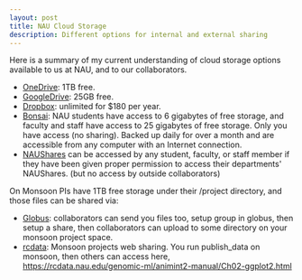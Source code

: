 ```yaml
---
layout: post
title: NAU Cloud Storage
description: Different options for internal and external sharing
---
```


Here is a summary of my current understanding of cloud storage options
available to us at NAU, and to our collaborators.

- [OneDrive](https://in.nau.edu/its/onedrive-for-business/): 1TB free.
- [GoogleDrive](https://in.nau.edu/its/google-drive/): 25GB free.
- [Dropbox](https://nau.service-now.com/sp?id=kb_article&article=KB0014469):
  unlimited for $180 per year.
- [Bonsai](https://in.nau.edu/its/bonsai/): NAU students have access
  to 6 gigabytes of free storage, and faculty and staff have access to
  25 gigabytes of free storage. Only you have access (no
  sharing). Backed up daily for over a month and are accessible from
  any computer with an Internet connection.
- [NAUShares](https://in.nau.edu/its/naushares/) can be accessed by
  any student, faculty, or staff member if they have been given proper
  permission to access their departments' NAUShares. (but no access by
  outside collaborators)

On Monsoon PIs have 1TB free storage under their /project directory,
and those files can be shared via:

- [Globus](https://www.globus.org/): collaborators can send you files
  too, setup group in globus, then setup a share, then collaborators
  can upload to some directory on your monsoon project space.
- [rcdata](https://in.nau.edu/arc/data-portal/): Monsoon projects web
  sharing. You run publish_data on monsoon, then others can access
  here,
  https://rcdata.nau.edu/genomic-ml/animint2-manual/Ch02-ggplot2.html
